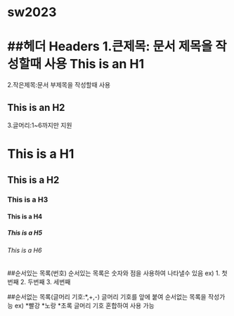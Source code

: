# sw2023

##헤더 Headers
1.큰제목: 문서 제목을 작성할때 사용
This is an H1
=============

2.작은제목:문서 부제목을 작성할때 사용


This is an H2
-------------

3.글머리:1~6까지만 지원
# This is a H1
## This is a H2
### This is a H3
#### This is a H4
##### This is a H5
###### This is a H6


##순서있는 목록(번호)
순서있는 목록은 숫자와 점을 사용하여 나타낼수 있음
ex) 1. 첫번째
    2. 두번째
    3. 세번째

##순서없는 목록(글머리 기호:*,+,-)
글머리 기호를 앞에 붙여 순서없는 목록을 작성가능
ex) *빨강
    *노랑
    *초록
글머리 기호 혼합하여 사용 가능
